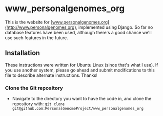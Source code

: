 www_personalgenomes_org
=======================

This is the website for [www.personalgenomes.org](http://www.personalgenomes.org), implemented using Django. So far no database features have been used, although there's a good chance we'll use such features in the future.

Installation
------------
These instructions were written for Ubuntu Linux (since that's what I use). If you use another system, please go ahead and submit modifications to this file to describe alternate instructions. Thanks!

### Clone the Git repository ###

* Navigate to the directory you want to have the code in, and clone the repository with: `git clone git@github.com:PersonalGenomeProject/www_personalgenomes_org`


